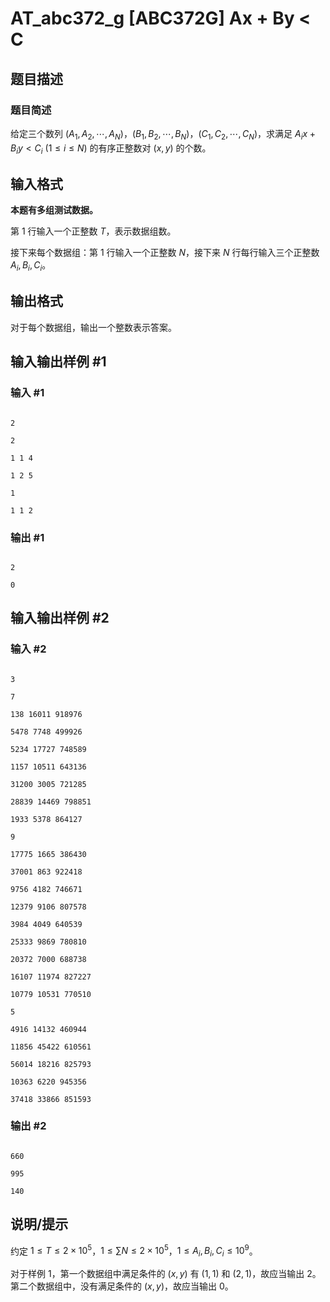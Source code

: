 # AT_abc372_g [ABC372G] Ax + By < C

## 题目描述

### 题目简述

给定三个数列 $(A_1, A_2, \cdots, A_N)$，$(B_1, B_2, \cdots, B_N)$，$(C_1, C_2, \cdots, C_N)$，求满足 $A_ix+B_iy<C_i$ ($1 \leq i \leq N$) 的有序正整数对 $(x,y)$ 的个数。

## 输入格式

**本题有多组测试数据。**

第 $1$ 行输入一个正整数 $T$，表示数据组数。

接下来每个数据组：第 $1$ 行输入一个正整数 $N$，接下来 $N$ 行每行输入三个正整数 $A_i, B_i, C_i$。

## 输出格式

对于每个数据组，输出一个整数表示答案。

## 输入输出样例 #1

### 输入 #1

```
2
2
1 1 4
1 2 5
1
1 1 2
```

### 输出 #1

```
2
0
```

## 输入输出样例 #2

### 输入 #2

```
3
7
138 16011 918976
5478 7748 499926
5234 17727 748589
1157 10511 643136
31200 3005 721285
28839 14469 798851
1933 5378 864127
9
17775 1665 386430
37001 863 922418
9756 4182 746671
12379 9106 807578
3984 4049 640539
25333 9869 780810
20372 7000 688738
16107 11974 827227
10779 10531 770510
5
4916 14132 460944
11856 45422 610561
56014 18216 825793
10363 6220 945356
37418 33866 851593
```

### 输出 #2

```
660
995
140
```

## 说明/提示

约定 $1 \leq T \leq 2\times 10^5$，$1 \leq \sum N \leq 2\times 10^5$，$1 \leq A_i, B_i, C_i \leq 10^9$。

对于样例 $1$，第一个数据组中满足条件的 $(x, y)$ 有 $(1, 1)$ 和 $(2, 1)$，故应当输出 $2$。第二个数据组中，没有满足条件的 $(x, y)$，故应当输出 $0$。